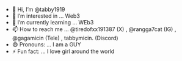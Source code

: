 - 👋 Hi, I’m @tabby1919
- 👀 I’m interested in ... Web3
- 🌱 I’m currently learning ... WEb3
- 📫 How to reach me ... @tiredofxx191387 (X) , @rangga7cat (IG) , @gagamicin (Tele) , tabbymicin. (Discord)
- 😄 Pronouns: ... I am a GUY
- ⚡ Fun fact: ... I love girl around the world

<!---
tabby1919/tabby1919 is a ✨ special ✨ repository because its `README.md` (this file) appears on your GitHub profile.
You can click the Preview link to take a look at your changes.
--->
